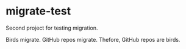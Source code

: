 # migrate-test
Second project for testing migration.

Birds migrate.
GitHub repos migrate.
Thefore, GitHub repos are birds.
